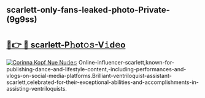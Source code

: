 ## scarlett-only-fans​-leaked-photo​-Private-(9g9ss)


# <h2><a href="https://mediaupload.pro?title=scarlett&ref=git">🔗👉 🔴 scarlett-P𝚑ot𝚘𝚜-V𝚒d𝚎o</a></h2>

[![Corinna Kopf Nue Nu𝚍e𝚜](https://i.imgur.com/0qMVB7G.gif)](https://mediaupload.pro?title=scarlett&ref=git)
Online-influencer-scarlett,known-for-publishing-dance-and-lifestyle-content,-including-performances-and-vlogs-on-social-media-platforms.Brilliant-ventriloquist-assistant-scarlett,celebrated-for-their-exceptional-abilities-and-accomplishments-in-assisting-ventriloquists.  